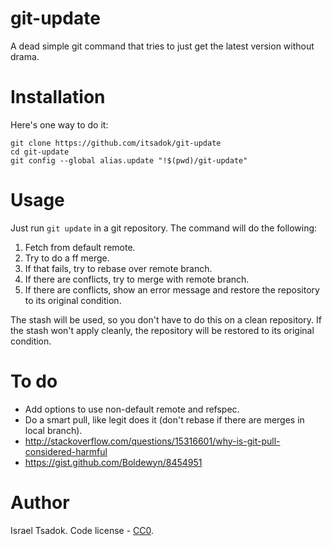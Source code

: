 # git-update

A dead simple git command that tries to just get the latest version without drama.

# Installation 
Here's one way to do it:

    git clone https://github.com/itsadok/git-update
    cd git-update
    git config --global alias.update "!$(pwd)/git-update"

# Usage

Just run `git update` in a git repository. The command will do the following:

1. Fetch from default remote.
2. Try to do a ff merge.
3. If that fails, try to rebase over remote branch.
4. If there are conflicts, try to merge with remote branch.
5. If there are conflicts, show an error message and restore the repository to its original condition.

The stash will be used, so you don't have to do this on a clean repository. If the stash won't apply cleanly, 
the repository will be restored to its original condition.

# To do

* Add options to use non-default remote and refspec.
* Do a smart pull, like legit does it (don't rebase if there are merges in local branch).
* http://stackoverflow.com/questions/15316601/why-is-git-pull-considered-harmful
* https://gist.github.com/Boldewyn/8454951

# Author

Israel Tsadok. Code license - [CC0](http://creativecommons.org/publicdomain/zero/1.0/).

